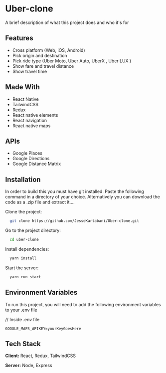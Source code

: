 
#  Uber-clone

A brief description of what this project does and who it's for


## Features

- Cross platform (Web, iOS, Android)
- Pick origin and destination
- Pick ride type (Uber Moto, Uber Auto, UberX , Uber LUX )
- Show fare and travel distance
- Show travel time


## Made With

- React Native
- TailwindCSS
- Redux
- React native elements
- React navigation
- React native maps
## APIs

- Google Places
- Google Directions
- Google Distance Matrix
## Installation

In order to build this you must have git installed. Paste the following command in a directory of your choice. Alternatively you can download the code as a .zip file and extract it....



Clone the project:

```bash
  git clone https://github.com/JesseKartabani/Uber-clone.git
```

Go to the project directory:

```bash
  cd uber-clone
```

Install dependencies:

```bash
  yarn install
```

Start the server:

```bash
  yarn run start
```
    
## Environment Variables

To run this project, you will need to add the following environment variables to your .env file

// Inside .env file

`GOOGLE_MAPS_APIKEY=yourKeyGoesHere`



## Tech Stack

**Client:** React, Redux, TailwindCSS

**Server:** Node, Express

